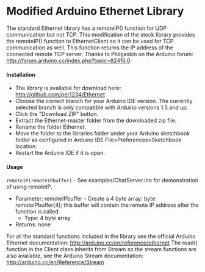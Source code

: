 Modified Arduino Ethernet Library
==========

The standard Ethernet library has a remoteIP() function for UDP communication but not TCP. This modification of the stock library provides the remoteIP() function to EthernetClient so it can be used for TCP communication as well. This function returns the IP address of the connected remote TCP server. Thanks to Philgaskin on the Arduino forum: http://forum.arduino.cc/index.php?topic=82416.0

#### Installation
- The library is available for download here: http://github.com/per1234/Ethernet
- Choose the correct branch for your Arduino IDE version. The currently selected branch is only compatible with Arduino versions 1.5 and up.
- Click the "Download ZIP" button.
- Extract the Ethernet-master folder from the downloaded zip file.
- Rename the folder Ethernet.
- Move the folder to the libraries folder under your Arduino sketchbook folder as configured in Arduino IDE File>Preferences>Sketchbook location.
- Restart the Arduino IDE if it is open.

#### Usage
`remoteIP(remoteIPbuffer)` - See examples/ChatServer.ino for demonstration of using remoteIP.
- Parameter: remoteIPbuffer - Create a 4 byte array: byte remoteIPbuffer[4]; this buffer will contain the remote IP address after the function is called.
  - Type: 4 byte array
- Returns: none

For all the standard functions included in the library see the official Arduino Ethernet documentation: http://arduino.cc/en/reference/ethernet
The read() function in the Client class inherits from Stream so the stream functions are also available, see the Arduino Stream documentation: http://arduino.cc/en/Reference/Stream